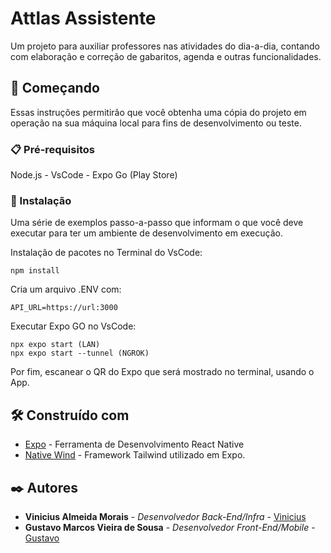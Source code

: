 # Attlas Assistente

Um projeto para auxiliar professores nas atividades do dia-a-dia, contando com elaboração e correção de gabaritos, agenda e outras funcionalidades.

## 🚀 Começando

Essas instruções permitirão que você obtenha uma cópia do projeto em operação na sua máquina local para fins de desenvolvimento ou teste.

### 📋 Pré-requisitos

Node.js -
VsCode -
Expo Go (Play Store)

### 🔧 Instalação

Uma série de exemplos passo-a-passo que informam o que você deve executar para ter um ambiente de desenvolvimento em execução.

Instalação de pacotes no Terminal do VsCode:

```
npm install
```

Cria um arquivo .ENV com:

```
API_URL=https://url:3000
```

Executar Expo GO no VsCode:

```
npx expo start (LAN)
npx expo start --tunnel (NGROK)
```

Por fim, escanear o QR do Expo que será mostrado no terminal, usando o App.

## 🛠️ Construído com



- [Expo](https://expo.dev/) - Ferramenta de Desenvolvimento React Native
- [Native Wind](https://www.nativewind.dev/) - Framework Tailwind utilizado em Expo.

## ✒️ Autores

- **Vinicius Almeida Morais** - _Desenvolvedor Back-End/Infra_ - [Vinicius](https://github.com/viniciusm49)
- **Gustavo Marcos Vieira de Sousa** - _Desenvolvedor Front-End/Mobile_ - [Gustavo](https://github.com/gustavo-mv)
